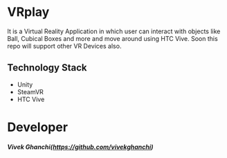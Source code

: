 # VRplay

It is a Virtual Reality Application in which user can interact with objects like Ball, Cubical Boxes and more and move around using HTC Vive. Soon this repo will support other VR Devices also.

## Technology Stack

- Unity
- SteamVR
- HTC Vive


# Developer

##### Vivek Ghanchi(https://github.com/vivekghanchi)
